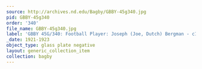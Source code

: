 ```yaml
---
source: http://archives.nd.edu/Bagby/GBBY-45g340.jpg
pid: GBBY-45g340
order: '340'
file_name: GBBY-45g340.jpg
label: 'GBBY 45G/340: Football Player: Joseph (Joe, Dutch) Bergman - c1921-1923'
_date: 1921-1923
object_type: glass plate negative
layout: generic_collection_item
collection: bagby
---
```

